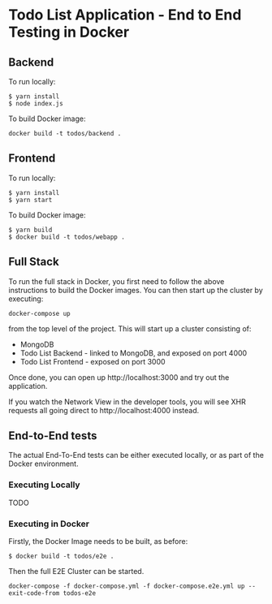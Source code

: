 # Todo List Application - End to End Testing in Docker


## Backend

To run locally:
```
$ yarn install
$ node index.js
```

To build Docker image:
```
docker build -t todos/backend .
```

## Frontend

To run locally:
```
$ yarn install
$ yarn start
```

To build Docker image:
```
$ yarn build
$ docker build -t todos/webapp .
```

## Full Stack

To run the full stack in Docker, you first need to follow the above instructions to build the Docker images. You can then start up the cluster by executing:
```
docker-compose up
```

from the top level of the project. This will start up a cluster consisting of:
* MongoDB
* Todo List Backend - linked to MongoDB, and exposed on port 4000
* Todo List Frontend - exposed on port 3000

Once done, you can open up http://localhost:3000 and try out the application.

If you watch the Network View in the developer tools, you will see XHR requests all going direct to http://localhost:4000 instead.

## End-to-End tests

The actual End-To-End tests can be either executed locally, or as part of the Docker environment.

### Executing Locally

TODO

### Executing in Docker

Firstly, the Docker Image needs to be built, as before:

```
$ docker build -t todos/e2e .
```

Then the full E2E Cluster can be started.

```
docker-compose -f docker-compose.yml -f docker-compose.e2e.yml up --exit-code-from todos-e2e
```
